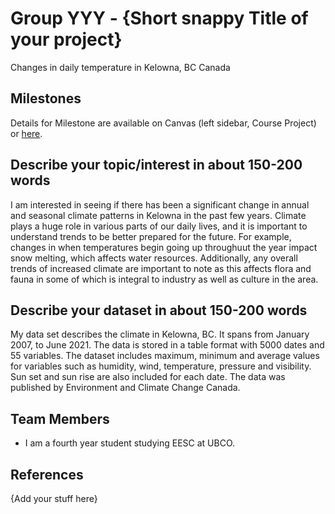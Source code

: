 # Group YYY - {Short snappy Title of your project}

Changes in daily temperature in Kelowna, BC Canada

## Milestones

Details for Milestone are available on Canvas (left sidebar, Course Project) or [here](https://firas.moosvi.com/courses/data301/project/milestone01.html).

## Describe your topic/interest in about 150-200 words

I am interested in seeing if there has been a significant change in annual and seasonal climate patterns in Kelowna in the past few years. 
Climate plays a huge role in various parts of our daily lives, and it is important to understand trends to be better prepared for the future.
For example, changes in when temperatures begin going up throughuut the year impact snow melting, which affects water resources. 
Additionally, any overall trends of increased climate are important to note as this affects flora and fauna in some of which is integral to industry as well as culture in the area.


## Describe your dataset in about 150-200 words

My data set describes the climate in Kelowna, BC. It spans from January 2007, to June 2021.
The data is stored in a table format with 5000 dates and 55 variables. 
The dataset includes maximum, minimum and average values for variables such as humidity, wind, temperature, pressure and visibility. Sun set and sun rise are also included for each date. 
The data was published by Environment and Climate Change Canada.

## Team Members

- I am a fourth year student studying EESC at UBCO.

## References

{Add your stuff here}
